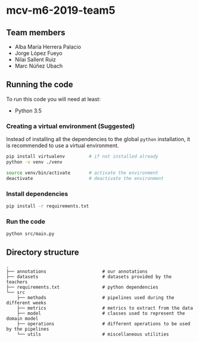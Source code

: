 # mcv-m6-2019-team5

## Team members

- Alba María Herrera Palacio
- Jorge López Fueyo
- Nilai Sallent Ruiz
- Marc Núñez Ubach

## Running the code

To run this code you will need at least:

- Python 3.5

### Creating a virtual environment (Suggested)

Instead of installing all the dependencies to the global `python` installation, 
it is recommended to use a virtual environment.


```bash
pip install virtualenv         # if not installed already
python -v venv ./venv

source venv/bin/activate       # activate the environment
deactivate                     # deactivate the environment

```

### Install dependencies

```bash
pip install -r requirements.txt
```

### Run the code

```bash
python src/main.py
```

## Directory structure

```
.
├── annotations                     # our annotations
├── datasets                        # datasets provided by the teachers
├── requirements.txt                # python dependencies
└── src
    ├── methods                     # pipelines used during the different weeks 
    ├── metrics                     # metrics to extract from the data
    ├── model                       # classes used to represent the domain model
    ├── operations                  # different operations to be used by the pipelines
    └── utils                       # miscellaneous utilities

```
